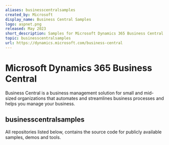 ```yaml
---
aliases: businesscentralsamples
created_by: Microsoft
display_name: Business Central Samples
logo: aspnet.png
released: May 2023
short_description: Samples for Microsoft Dynamics 365 Business Central
topic: businesscentralsamples
url: https://dynamics.microsoft.com/business-central
---
```


# Microsoft Dynamics 365 Business Central

Business Central is a business management solution for small and mid-sized organizations that automates and streamlines business processes and helps you manage your business.

## businesscentralsamples

All repositories listed below, contains the source code for publicly available samples, demos and tools.